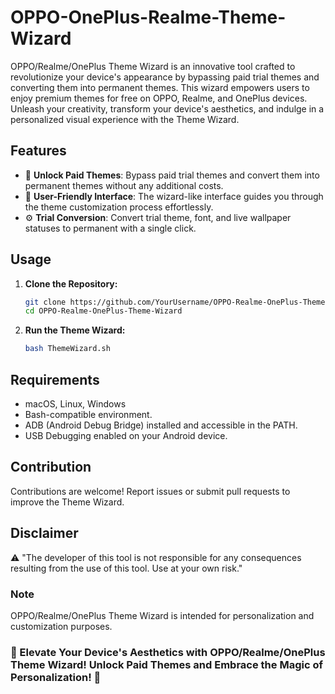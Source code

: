 # OPPO-OnePlus-Realme-Theme-Wizard

OPPO/Realme/OnePlus Theme Wizard is an innovative tool crafted to revolutionize your device's appearance by bypassing paid trial themes and converting them into permanent themes. This wizard empowers users to enjoy premium themes for free on OPPO, Realme, and OnePlus devices. Unleash your creativity, transform your device's aesthetics, and indulge in a personalized visual experience with the Theme Wizard.

## Features

- 🎨 **Unlock Paid Themes**: Bypass paid trial themes and convert them into permanent themes without any additional costs.
- 🚀 **User-Friendly Interface**: The wizard-like interface guides you through the theme customization process effortlessly.
- ⚙️ **Trial Conversion**: Convert trial theme, font, and live wallpaper statuses to permanent with a single click.

## Usage

1. **Clone the Repository:**

   ```bash
   git clone https://github.com/YourUsername/OPPO-Realme-OnePlus-Theme-Wizard.git
   cd OPPO-Realme-OnePlus-Theme-Wizard
   ```

2. **Run the Theme Wizard:**

   ```bash
   bash ThemeWizard.sh
   ```

## Requirements

- macOS, Linux, Windows
- Bash-compatible environment.
- ADB (Android Debug Bridge) installed and accessible in the PATH.
- USB Debugging enabled on your Android device.

## Contribution

Contributions are welcome! Report issues or submit pull requests to improve the Theme Wizard.

## Disclaimer

⚠️ "The developer of this tool is not responsible for any consequences resulting from the use of this tool. Use at your own risk."

### Note

OPPO/Realme/OnePlus Theme Wizard is intended for personalization and customization purposes.

### 🌈 Elevate Your Device's Aesthetics with OPPO/Realme/OnePlus Theme Wizard! Unlock Paid Themes and Embrace the Magic of Personalization! 🌈
